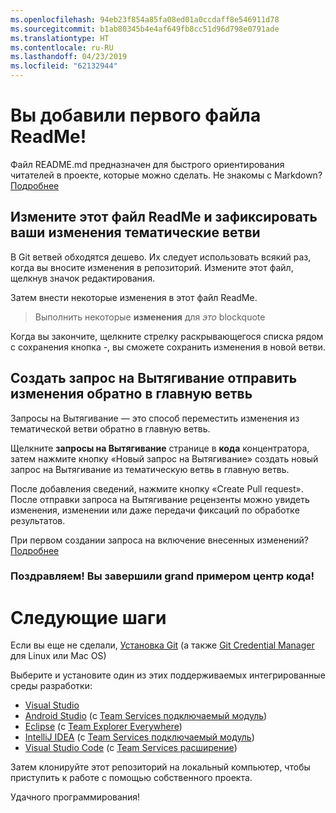 ```yaml
---
ms.openlocfilehash: 94eb23f854a85fa08ed01a0ccdaff8e546911d78
ms.sourcegitcommit: b1ab80345b4e4af649fb8cc51d96d798e0791ade
ms.translationtype: HT
ms.contentlocale: ru-RU
ms.lasthandoff: 04/23/2019
ms.locfileid: "62132944"
---
```

# <a name="youve-added-your-first-readme-file"></a>Вы добавили первого файла ReadMe!
Файл README.md предназначен для быстрого ориентирования читателей в проекте, которые можно сделать.  Не знакомы с Markdown? [Подробнее](https://go.microsoft.com/fwlink/p/?LinkId=524306&clcid=0x409)

## <a name="edit-this-readme-and-commit-your-change-to-a-topic-branch"></a>Измените этот файл ReadMe и зафиксировать ваши изменения тематические ветви
В Git ветвей обходятся дешево.  Их следует использовать всякий раз, когда вы вносите изменения в репозиторий.  Измените этот файл, щелкнув значок редактирования.

Затем внести некоторые изменения в этот файл ReadMe.

> Выполнить некоторые **изменения** для _это_ blockquote

Когда вы закончите, щелкните стрелку раскрывающегося списка рядом с сохранения кнопка -, вы сможете сохранить изменения в новой ветви.

## <a name="create-a-pull-request-to-contribute-your-changes-back-into-master"></a>Создать запрос на Вытягивание отправить изменения обратно в главную ветвь
Запросы на Вытягивание — это способ переместить изменения из тематической ветви обратно в главную ветвь.

Щелкните **запросы на Вытягивание** странице в **кода** концентратора, затем нажмите кнопку «Новый запрос на Вытягивание» создать новый запрос на Вытягивание из тематическую ветвь в главную ветвь.

После добавления сведений, нажмите кнопку «Create Pull request». После отправки запроса на Вытягивание рецензенты можно увидеть изменения, изменении или даже передачи фиксаций по обработке результатов.

При первом создании запроса на включение внесенных изменений?  [Подробнее](https://go.microsoft.com/fwlink/?LinkId=533211&clcid=0x409)

### <a name="congratulations-youve-completed-the-grand-tour-of-the-code-hub"></a>Поздравляем! Вы завершили grand примером центр кода!

# <a name="next-steps"></a>Следующие шаги

Если вы еще не сделали, [Установка Git](https://git-scm.com/downloads) (а также [Git Credential Manager](https://java.visualstudio.com/Downloads/gitcredentialmanager/Index) для Linux или Mac OS)

Выберите и установите один из этих поддерживаемых интегрированные среды разработки:
* [Visual Studio](https://go.microsoft.com/fwlink/?LinkId=309297&clcid=0x409&slcid=0x409)
* [Android Studio](https://developer.android.com/studio) (с [Team Services подключаемый модуль](https://java.visualstudio.com/Downloads/intellijplugin/Index))
* [Eclipse](https://www.eclipse.org/downloads) (с [Team Explorer Everywhere](https://java.visualstudio.com/Downloads/eclipseplugin/Index))
* [IntelliJ IDEA](https://www.jetbrains.com/idea/download) (с [Team Services подключаемый модуль](https://java.visualstudio.com/Downloads/intellijplugin/Index))
* [Visual Studio Code](https://code.visualstudio.com/Download) (с [Team Services расширение](https://java.visualstudio.com/Downloads/visualstudiocode/Index))

Затем клонируйте этот репозиторий на локальный компьютер, чтобы приступить к работе с помощью собственного проекта.
  
Удачного программирования!